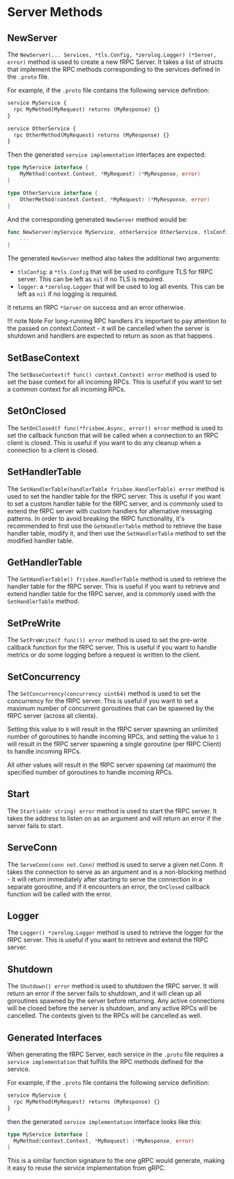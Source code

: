 # Server Methods

## NewServer

The `NewServer(... Services, *tls.Config, *zerolog.Logger) (*Server, error)` method is used to create a new fRPC Server. It takes a list of structs that implement
the RPC methods corresponding to the services defined in the `.proto` file.

For example, if the `.proto` file contains the following service definition:

```proto
service MyService {
  rpc MyMethod(MyRequest) returns (MyResponse) {}
}

service OtherService {
  rpc OtherMethod(MyRequest) returns (MyResponse) {}
}
```

Then the generated `service implementation` interfaces are expected:

```go
type MyService interface {
    MyMethod(context.Context, *MyRequest) (*MyResponse, error)
}

type OtherService interface {
    OtherMethod(context.Context, *MyRequest) (*MyResponse, error)
}
```

And the corresponding generated `NewServer` method would be:

```go
func NewServer(myService MyService, otherService OtherService, tlsConfig *tls.Config, logger *zerolog.Logger) (*Server, error) {
    ...
}
```

The generated `NewServer` method also takes the additional two arguments:

- `tlsConfig`: a `*tls.Config` that will be used to configure TLS for fRPC server. This can be left as `nil` if no TLS is required.
- `logger`: a `*zerolog.Logger` that will be used to log all events. This can be left as `nil` if no logging is required.

It returns an fRPC `*Server` on success and an error otherwise.

!!! note Note
    For long-running RPC handlers it's important to pay attention to the passed on
    context.Context - it will be cancelled when the server is shutdown and
    handlers are expected to return as soon as that happens.

## SetBaseContext

The `SetBaseContext(f func() context.Context) error` method is used to set the base context for all incoming RPCs. This is useful if you want to set a common context for all incoming RPCs.

## SetOnClosed

The `SetOnClosed(f func(*frisbee.Async, error)) error` method is used to set the callback function that will be called when a connection to an fRPC client is closed. This is useful if you want to do any cleanup when a connection to a client is closed.

## SetHandlerTable

The `SetHandlerTable(handlerTable frisbee.HandlerTable) error` method is used to set the handler table for the fRPC server. This is useful if you want to set a custom handler table for the fRPC server, and is commonly used to extend the fRPC server with custom handlers for
alternative messaging patterns. In order to avoid breaking the fRPC functionality, it's recommended to first use the `GetHandlerTable` method to retrieve the base handler table, modify it, and then use the `SetHandlerTable` method to set the modified handler table.

## GetHandlerTable

The `GetHandlerTable() frisbee.HandlerTable` method is used to retrieve the handler table for the fRPC server. This is useful if you want to retrieve and extend handler table for the fRPC server, and is commonly used with the `SetHandlerTable` method.

## SetPreWrite

The `SetPreWrite(f func()) error` method is used to set the pre-write callback function for the fRPC server. This is useful if you want to handle metrics or do some logging before a request is written to the client.

## SetConcurrency

The `SetConcurrency(concurrency uint64)` method is used to set the concurrency for the fRPC server. This is useful if you want to set a maximum number of concurrent goroutines that can be spawned by the fRPC server (across all clients).

Setting this value to `0` will result in the fRPC server spawning an unlimited number of goroutines to handle incoming RPCs, and setting the value to `1` will result in the fRPC server spawning a single goroutine (per fRPC Client) to handle incoming RPCs.

All other values will result in the fRPC server spawning (at maximum) the specified number of goroutines to handle incoming RPCs.

## Start

The `Start(addr string) error` method is used to start the fRPC server. It takes the address to listen on as an argument and will return an error if the server fails to start.

## ServeConn

The `ServeConn(conn net.Conn)` method is used to serve a given net.Conn. It takes the connection to serve as an argument and is a non-blocking method - it will return immediately after starting to serve the connection in a separate goroutine, and if it
encounters an error, the `OnClosed` callback function will be called with the error.

## Logger

The `Logger() *zerolog.Logger` method is used to retrieve the logger for the fRPC server. This is useful if you want to retrieve and extend the fRPC server.

## Shutdown

The `Shutdown() error` method is used to shutdown the fRPC server. It will return an error if the server fails to shutdown, and it will clean up all goroutines spawned by the server before returning. Any active connections will be closed before the server is shutdown, and any active RPCs
will be cancelled. The contexts given to the RPCs will be cancelled as well.

## Generated Interfaces

When generating the fRPC Server, each service in the `.proto` file requires a `service implementation` that
fulfills the RPC methods defined for the service.

For example, if the `.proto` file contains the following service definition:

```proto
service MyService {
  rpc MyMethod(MyRequest) returns (MyResponse) {}
}
```

then the generated `service implementation` interface looks like this:

```go
type MyService interface {
  MyMethod(context.Context, *MyRequest) (*MyResponse, error)
}
```

This is a similar function signature to the one gRPC would generate, making it easy to reuse the service implementation from gRPC.
